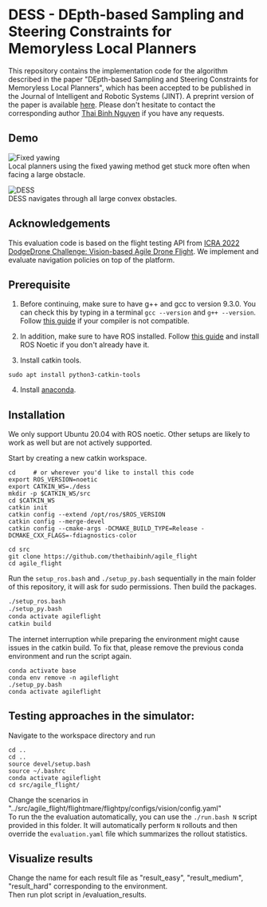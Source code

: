 # DESS - DEpth-based Sampling and Steering Constraints for Memoryless Local Planners

This repository contains the implementation code for the algorithm described in the paper "DEpth-based Sampling and Steering Constraints for Memoryless Local Planners", which has been accepted to be published in the Journal of Intelligent and Robotic Systems (JINT). A preprint version of the paper is available [here](https://arxiv.org/abs/2211.03018). Please don't hesitate to contact the corresponding author [Thai Binh Nguyen](mailto:thethaibinh@gmail.com) if you have any requests.

## Demo
![Fixed yawing](https://github.com/thethaibinh/agile_flight/blob/master/evaluation_results/fixed_yawing.gif?raw=true)
<br> Local planners using the fixed yawing method get stuck more often when facing a large obstacle.

![DESS](https://github.com/thethaibinh/agile_flight/blob/master/evaluation_results/depth-based_steering.gif?raw=true)
<br> DESS navigates through all large convex obstacles.

## Acknowledgements
This evaluation code is based on the flight testing API from [ICRA 2022 DodgeDrone Challenge: Vision-based Agile Drone Flight](https://github.com/uzh-rpg/agile_flight). We implement and evaluate navigation policies on top of the platform.

## Prerequisite

1. Before continuing, make sure to have g++ and gcc to version 9.3.0. You can check this by typing in a terminal `gcc --version` and `g++ --version`. Follow [this guide](https://linuxize.com/post/how-to-install-gcc-compiler-on-ubuntu-18-04/) if your compiler is not compatible.

2. In addition, make sure to have ROS installed. Follow [this guide](http://wiki.ros.org/noetic/Installation/Ubuntu) and install ROS Noetic if you don't already have it.

3. Install catkin tools.
```
sudo apt install python3-catkin-tools 
```
4. Install [anaconda](https://www.anaconda.com/).

## Installation

We only support Ubuntu 20.04 with ROS noetic. Other setups are likely to work as well but are not actively supported.

Start by creating a new catkin workspace.

```
cd     # or wherever you'd like to install this code
export ROS_VERSION=noetic
export CATKIN_WS=./dess
mkdir -p $CATKIN_WS/src
cd $CATKIN_WS
catkin init
catkin config --extend /opt/ros/$ROS_VERSION
catkin config --merge-devel
catkin config --cmake-args -DCMAKE_BUILD_TYPE=Release -DCMAKE_CXX_FLAGS=-fdiagnostics-color

cd src
git clone https://github.com/thethaibinh/agile_flight
cd agile_flight
```

Run the `setup_ros.bash` and `./setup_py.bash` sequentially in the main folder of this repository, it will ask for sudo permissions. Then build the packages.

```bash
./setup_ros.bash
./setup_py.bash
conda activate agileflight
catkin build
```
The internet interruption while preparing the environment might cause issues in the catkin build. To fix that, please remove the previous conda environment and run the script again.
```
conda activate base
conda env remove -n agileflight
./setup_py.bash
conda activate agileflight
```
## Testing approaches in the simulator:
Navigate to the workspace directory and run
```
cd ..
cd ..
source devel/setup.bash
source ~/.bashrc
conda activate agileflight
cd src/agile_flight/
```
Change the scenarios in "../src/agile_flight/flightmare/flightpy/configs/vision/config.yaml"
<br>To run the the evaluation automatically, you can use the `./run.bash N` script provided in this folder. It will automatically perform `N` rollouts and then override the `evaluation.yaml` file which summarizes the rollout statistics.

## Visualize results
Change the name for each result file as "result_easy", "result_medium", "result_hard" corresponding to the environment.
<br>Then run plot script in /evaluation_results.
